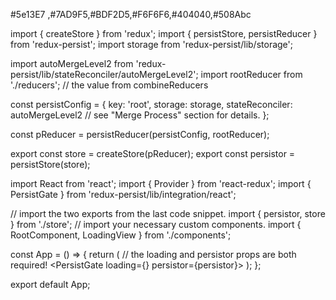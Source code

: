 #5e13E7 ,#7AD9F5,#BDF2D5,#F6F6F6,#404040,#508Abc

import { createStore } from 'redux';
import { persistStore, persistReducer } from 'redux-persist';
import storage from 'redux-persist/lib/storage';

import autoMergeLevel2 from 'redux-persist/lib/stateReconciler/autoMergeLevel2';
import rootReducer from './reducers'; // the value from combineReducers

const persistConfig = {
 key: 'root',
 storage: storage,
 stateReconciler: autoMergeLevel2 // see "Merge Process" section for details.
};

const pReducer = persistReducer(persistConfig, rootReducer);

export const store = createStore(pReducer);
export const persistor = persistStore(store);

import React from 'react';
import { Provider } from 'react-redux';
import { PersistGate } from 'redux-persist/lib/integration/react';

// import the two exports from the last code snippet.
import { persistor, store } from './store';
// import your necessary custom components.
import { RootComponent, LoadingView } from './components';

const App = () => {
  return (
    <Provider store={store}>
      // the loading and persistor props are both required!
      <PersistGate loading={<LoadingView />} persistor={persistor}>
        <RootComponent />
      </PersistGate>
    </Provider>
  );
};

export default App;